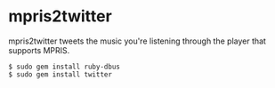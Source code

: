 # mpris2twitter

mpris2twitter tweets the music you're listening through the player that supports MPRIS.

```
$ sudo gem install ruby-dbus
$ sudo gem install twitter
```
